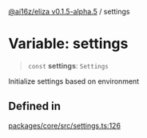 [@ai16z/eliza v0.1.5-alpha.5](../index.md) / settings

# Variable: settings

> `const` **settings**: `Settings`

Initialize settings based on environment

## Defined in

[packages/core/src/settings.ts:126](https://github.com/nouns-amigos/agente-burrito-mvp/blob/main/packages/core/src/settings.ts#L126)
